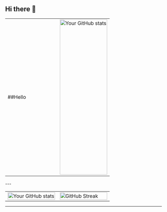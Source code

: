 ## Hi there 👋

<table>
  <tr>
    <td width="50%">
      <p width="100%">
      ##Hello
       </p>
    </td>
    <td width="50%">
       <img src="https://github-readme-stats.vercel.app/api/top-langs/?username=LordCat&theme=radical" alt="Your GitHub stats" width="100%" height="500px">
    </td>
  </tr>
</table>
---

<table>
  <tr>
    <td width="50%">
      <img src="https://github-readme-stats.vercel.app/api?username=LordCat&show_icons=true&theme=radical" alt="Your GitHub stats" width="100%">
    </td>
    <td width="50%">
      <img src="https://github-readme-streak-stats.herokuapp.com/?user=LordCat&theme=radical" alt="GitHub Streak" width="100%">
    </td>
  </tr>
</table>

---
